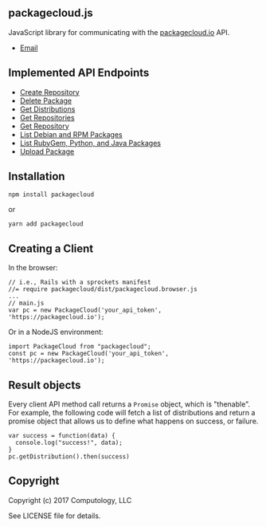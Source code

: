## packagecloud.js

JavaScript library for communicating with the [packagecloud.io](https://packagecloud.io) API.

* [Email](mailto:support@packagecloud.io)


## Implemented API Endpoints

* [Create Repository](https://packagecloud.io/docs/api#resource_repositories_method_create)
* [Delete Package](https://packagecloud.io/docs/api#resource_packages_method_destroy)
* [Get Distributions](https://packagecloud.io/docs/api#resource_distributions_method_index)
* [Get Repositories](https://packagecloud.io/docs/api#resource_repositories_method_index)
* [Get Repository](https://packagecloud.io/docs/api#resource_repositories_method_show)
* [List Debian and RPM Packages](https://packagecloud.io/docs/api#resource_packages_method_show)
* [List RubyGem, Python, and Java Packages](https://packagecloud.io/docs/api#resource_packages_method_gem_show)
* [Upload Package](https://packagecloud.io/docs/api#resource_packages_method_create)

## Installation

  ```
npm install packagecloud
  ```
  or
  ```
yarn add packagecloud
  ```

## Creating a Client
In the browser:
```
// i.e., Rails with a sprockets manifest
//= require packagecloud/dist/packagecloud.browser.js
...
// main.js
var pc = new PackageCloud('your_api_token', 'https://packagecloud.io');
```
Or in a NodeJS environment:
```
import PackageCloud from "packagecloud";
const pc = new PackageCloud('your_api_token', 'https://packagecloud.io');
```

## Result objects

Every client API method call returns a ```Promise``` object, which is "thenable".
For example, the following code will fetch a list of distributions and return a
promise object that allows us to define what happens on success, or failure.

```
var success = function(data) {
  console.log("success!", data);
}
pc.getDistribution().then(success)
```

## Copyright

Copyright (c) 2017 Computology, LLC

See LICENSE file for details.
